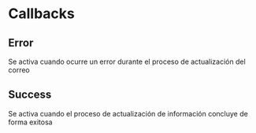 # Callbacks

## Error

Se activa cuando ocurre un error durante el proceso de actualización del correo

## Success

Se activa cuando el proceso de actualización de información concluye de forma exitosa

